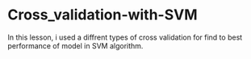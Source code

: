 # Cross_validation-with-SVM
In this lesson, i used a diffrent types of cross validation for find to best performance of model in SVM algorithm.
